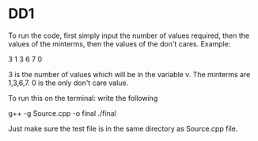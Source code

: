 # DD1
To run the code, first simply input the number of values required, then the values of the minterms, then the values of the don't cares.
Example:

3
1 3 6 7
0

3 is the number of values which will be in the variable v.
The minterms are 1,3,6,7.
0 is the only don't care value.

To run this on the terminal: write the following

g++ -g Source.cpp -o final
./final 


Just make sure the test file is in the same directory as Source.cpp file. 
